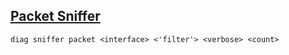 ## [Packet Sniffer](http://kb.fortinet.com/kb/viewContent.do?externalId=11186)
```
diag sniffer packet <interface> <'filter'> <verbose> <count>
```
